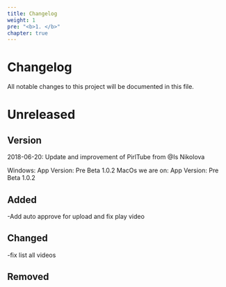 ```yaml
---
title: Changelog
weight: 1
pre: "<b>1. </b>"
chapter: true
---
```


# Changelog

All notable changes to this project will be documented in this file.


# Unreleased


## Version

2018-06-20:
Update and improvement of PirlTube from @Is Nikolova

Windows:
App Version: Pre Beta 1.0.2
MacOs we are on:
App Version: Pre Beta 1.0.2

## Added


-Add auto approve for upload and fix play video

## Changed

-fix list all videos

## Removed 





